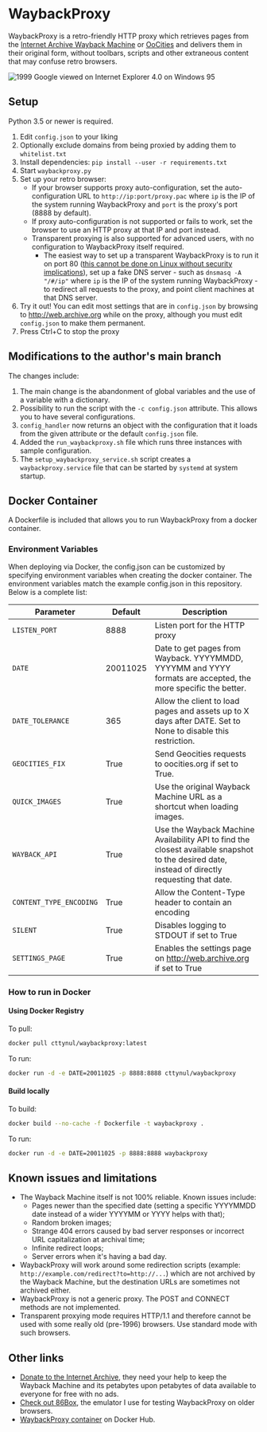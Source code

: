 # WaybackProxy

WaybackProxy is a retro-friendly HTTP proxy which retrieves pages from the [Internet Archive Wayback Machine](http://web.archive.org) or [OoCities](http://www.oocities.org) and delivers them in their original form, without toolbars, scripts and other extraneous content that may confuse retro browsers.

![1999 Google viewed on Internet Explorer 4.0 on Windows 95](http://i.imgur.com/tXsLc6O.png)

## Setup

Python 3.5 or newer is required.

1. Edit `config.json` to your liking
2. Optionally exclude domains from being proxied by adding them to `whitelist.txt`
3. Install dependencies: `pip install --user -r requirements.txt`
4. Start `waybackproxy.py`
5. Set up your retro browser:
	* If your browser supports proxy auto-configuration, set the auto-configuration URL to `http://ip:port/proxy.pac` where `ip` is the IP of the system running WaybackProxy and `port` is the proxy's port (8888 by default).
	* If proxy auto-configuration is not supported or fails to work, set the browser to use an HTTP proxy at that IP and port instead.
	* Transparent proxying is also supported for advanced users, with no configuration to WaybackProxy itself required.
		* The easiest way to set up a transparent WaybackProxy is to run it on port 80 ([this cannot be done on Linux without security implications](https://unix.stackexchange.com/questions/87348/capabilities-for-a-script-on-linux)\), set up a fake DNS server - such as `dnsmasq -A "/#/ip"` where `ip` is the IP of the system running WaybackProxy - to redirect all requests to the proxy, and point client machines at that DNS server.
6. Try it out! You can edit most settings that are in `config.json` by browsing to http://web.archive.org while on the proxy, although you must edit `config.json` to make them permanent.
7. Press Ctrl+C to stop the proxy


## Modifications to the author's main branch

The changes include:
1. The main change is the abandonment of global variables and the use of a variable with a dictionary.
2. Possibility to run the script with the `-c config.json` attribute. This allows you to have several configurations.
3. `config_handler` now returns an object with the configuration that it loads from the given attribute or the default `config.json` file.
4. Added the `run_waybackproxy.sh` file which runs three instances with sample configuration.
5. The `setup_waybackproxy_service.sh` script creates a `waybackproxy.service` file that can be started by `systemd` at system startup.

## Docker Container

A Dockerfile is included that allows you to run WaybackProxy from a docker container. 

### Environment Variables

When deploying via Docker, the config.json can be customized by specifying environment variables when creating the docker container. The environment variables match the example config.json in this repository. Below is a complete list:

| Parameter        | Default | Description                            |
|------------------|---------|----------------------------------------|
| `LISTEN_PORT` | 8888 | Listen port for the HTTP proxy |
| `DATE` | 20011025 | Date to get pages from Wayback. YYYYMMDD, YYYYMM and YYYY formats are accepted, the more specific the better.|
| `DATE_TOLERANCE` | 365 | Allow the client to load pages and assets up to X days after DATE. Set to None to disable this restriction.|
| `GEOCITIES_FIX` | True | Send Geocities requests to oocities.org if set to True. |
| `QUICK_IMAGES` | True | Use the original Wayback Machine URL as a shortcut when loading images. |
| `WAYBACK_API` | True | Use the Wayback Machine Availability API to find the closest available snapshot to the desired date, instead of directly requesting that date.|
| `CONTENT_TYPE_ENCODING` | True | Allow the Content-Type header to contain an encoding |
| `SILENT` | True | Disables logging to STDOUT if set to True |
| `SETTINGS_PAGE` | True | Enables the settings page on http://web.archive.org if set to True |

### How to run in Docker

#### Using Docker Registry

To pull:

```bash
docker pull cttynul/waybackproxy:latest
```
To run:

```bash
docker run -d -e DATE=20011025 -p 8888:8888 cttynul/waybackproxy
```

#### Build locally

To build:

```bash
docker build --no-cache -f Dockerfile -t waybackproxy .
```
To run:

```bash
docker run -d -e DATE=20011025 -p 8888:8888 waybackproxy
```

## Known issues and limitations

* The Wayback Machine itself is not 100% reliable. Known issues include:
  * Pages newer than the specified date (setting a specific YYYYMMDD date instead of a wider YYYYMM or YYYY helps with that);
  * Random broken images;
  * Strange 404 errors caused by bad server responses or incorrect URL capitalization at archival time;
  * Infinite redirect loops;
  * Server errors when it's having a bad day.
* WaybackProxy will work around some redirection scripts (example: `http://example.com/redirect?to=http://...`) which are not archived by the Wayback Machine, but the destination URLs are sometimes not archived either.
* WaybackProxy is not a generic proxy. The POST and CONNECT methods are not implemented.
* Transparent proxying mode requires HTTP/1.1 and therefore cannot be used with some really old (pre-1996) browsers. Use standard mode with such browsers.

## Other links

* [Donate to the Internet Archive](https://archive.org/donate/), they need your help to keep the Wayback Machine and its petabytes upon petabytes of data available to everyone for free with no ads.
* [Check out 86Box](https://86box.net), the emulator I use for testing WaybackProxy on older browsers.
* [WaybackProxy container](https://hub.docker.com/r/cttynul/waybackproxy) on Docker Hub.
